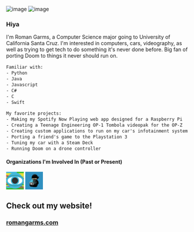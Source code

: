 ![image](Banner.png)
![image](Banner2.png)

### Hiya

I'm Roman Garms, a Computer Science major going to University of California Santa Cruz. I'm interested in computers, cars, videography, as well as trying to get tech to do something it's never done before. Big fan of porting Doom to things it never should run on.

```
Familiar with:
- Python
- Java
- Javascript
- C#
- C
- Swift
```

```
My favorite projects:
- Making my Spotify Now Playing web app designed for a Raspberry Pi
- Creating a Teenage Engineering OP-1 Tombola videopak for the OP-Z
- Creating custom applications to run on my car's infotainment system
- Porting a friend's game to the Playstation 3
- Tuning my car with a Steam Deck
- Running Doom on a drone controller
```
#### Organizations I'm Involved In (Past or Present)
[<img src="VideolabCreators.png" width="48">](https://github.com/Videolab-Creators-Group)
[<img src="CodeNinjas.png" width="48">](https://github.com/CNSeattle)

## Check out my website!
### [romangarms.com](https://romangarms.com)
